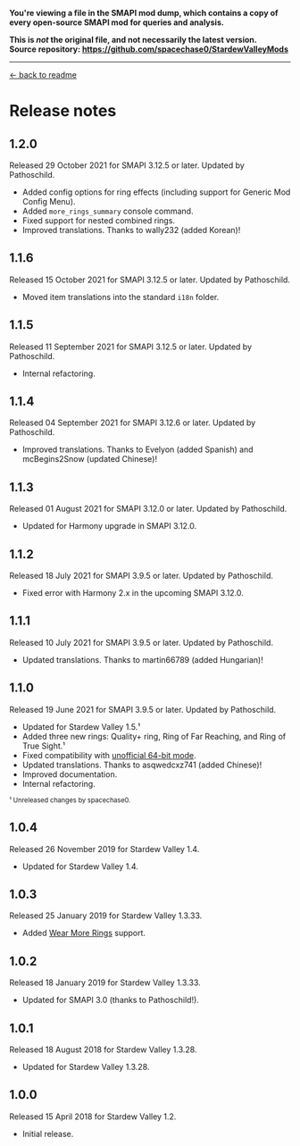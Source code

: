 **You're viewing a file in the SMAPI mod dump, which contains a copy of every open-source SMAPI mod
for queries and analysis.**

**This is _not_ the original file, and not necessarily the latest version.**  
**Source repository: https://github.com/spacechase0/StardewValleyMods**

----

﻿[← back to readme](README.md)

# Release notes
## 1.2.0
Released 29 October 2021 for SMAPI 3.12.5 or later. Updated by Pathoschild.

* Added config options for ring effects (including support for Generic Mod Config Menu).
* Added `more_rings_summary` console command.
* Fixed support for nested combined rings.
* Improved translations. Thanks to wally232 (added Korean)!

## 1.1.6
Released 15 October 2021 for SMAPI 3.12.5 or later. Updated by Pathoschild.

* Moved item translations into the standard `i18n` folder.

## 1.1.5
Released 11 September 2021 for SMAPI 3.12.5 or later. Updated by Pathoschild.

* Internal refactoring.

## 1.1.4
Released 04 September 2021 for SMAPI 3.12.6 or later. Updated by Pathoschild.

* Improved translations. Thanks to Evelyon (added Spanish) and mcBegins2Snow (updated Chinese)!

## 1.1.3
Released 01 August 2021 for SMAPI 3.12.0 or later. Updated by Pathoschild.

* Updated for Harmony upgrade in SMAPI 3.12.0.

## 1.1.2
Released 18 July 2021 for SMAPI 3.9.5 or later. Updated by Pathoschild.

* Fixed error with Harmony 2.x in the upcoming SMAPI 3.12.0.

## 1.1.1
Released 10 July 2021 for SMAPI 3.9.5 or later. Updated by Pathoschild.

* Updated translations. Thanks to martin66789 (added Hungarian)!

## 1.1.0
Released 19 June 2021 for SMAPI 3.9.5 or later. Updated by Pathoschild.

* Updated for Stardew Valley 1.5.¹
* Added three new rings: Quality+ ring, Ring of Far Reaching, and Ring of True Sight.¹
* Fixed compatibility with [unofficial 64-bit mode](https://stardewvalleywiki.com/Modding:Migrate_to_64-bit_on_Windows).
* Updated translations. Thanks to asqwedcxz741 (added Chinese)!
* Improved documentation.
* Internal refactoring.

<sup>¹ Unreleased changes by spacechase0.</sup>

## 1.0.4
Released 26 November 2019 for Stardew Valley 1.4.

* Updated for Stardew Valley 1.4.

## 1.0.3
Released 25 January 2019 for Stardew Valley 1.3.33.

* Added [Wear More Rings](https://www.nexusmods.com/stardewvalley/mods/3214) support.

## 1.0.2
Released 18 January 2019 for Stardew Valley 1.3.33.

* Updated for SMAPI 3.0 (thanks to Pathoschild!).

## 1.0.1
Released 18 August 2018 for Stardew Valley 1.3.28.

* Updated for Stardew Valley 1.3.28.

## 1.0.0
Released 15 April 2018 for Stardew Valley 1.2.

* Initial release.
